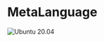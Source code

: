 # MetaLanguage 

![Ubuntu 20.04](https://github.com/Morgan2010/MetaLanguage/actions/workflows/ci-linux.yml/badge.svg)

